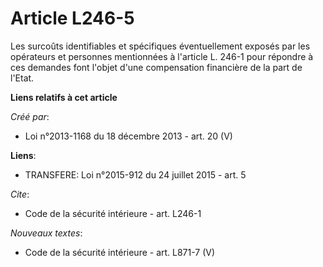 # Article L246-5

Les surcoûts identifiables et spécifiques éventuellement exposés par les opérateurs et personnes mentionnées à l'article L.
246-1 pour répondre à ces demandes font l'objet d'une compensation financière de la part de l'Etat.

**Liens relatifs à cet article**

_Créé par_:

  - Loi n°2013-1168 du 18 décembre 2013 - art. 20 (V)

**Liens**:

  - TRANSFERE: Loi n°2015-912 du 24 juillet 2015 - art. 5

_Cite_:

  - Code de la sécurité intérieure - art. L246-1

_Nouveaux textes_:

  - Code de la sécurité intérieure - art. L871-7 (V)
